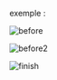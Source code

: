 exemple :

![before](https://github.com/fk-crafter/html-css-js-button/assets/127132293/bf6b75f6-49a1-45a5-ae9e-9945463b5b09)

![before2](https://github.com/fk-crafter/html-css-js-button/assets/127132293/13c0e7eb-76eb-45a1-b859-25ca7ec09a86)

![finish](https://github.com/fk-crafter/html-css-js-button/assets/127132293/e41af423-48ca-4e67-8f1e-bf55225adafe)
